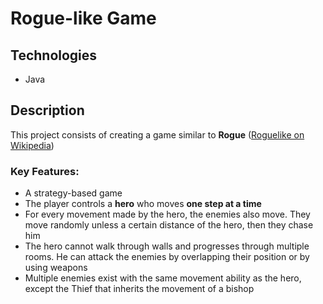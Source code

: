 # Rogue-like Game 

## Technologies  
- Java   

## Description  
This project consists of creating a game similar to **Rogue** ([Roguelike on Wikipedia](http://en.wikipedia.org/wiki/Roguelike))

### Key Features:  
- A strategy-based game
- The player controls a **hero** who moves **one step at a time**  
- For every movement made by the hero, the enemies also move. They move randomly unless a certain distance of the hero, then they chase him  
- The hero cannot walk through walls and progresses through multiple rooms. He can attack the enemies by overlapping their position or by using weapons
- Multiple enemies exist with the same movement ability as the hero, except the Thief that inherits the movement of a bishop
